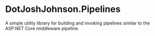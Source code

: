 # DotJoshJohnson.Pipelines
A simple utility library for building and invoking pipelines similar to the ASP.NET Core middleware pipeline.
